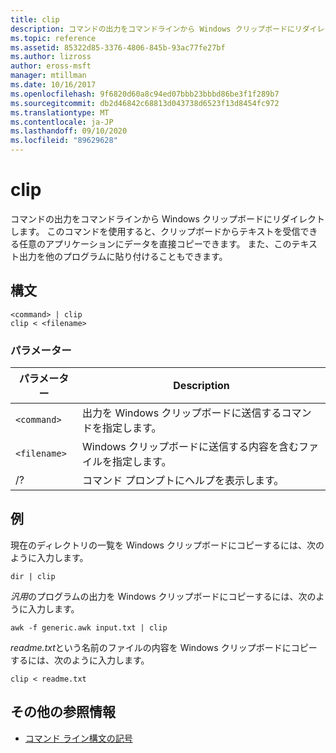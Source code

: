 ```yaml
---
title: clip
description: コマンドの出力をコマンドラインから Windows クリップボードにリダイレクトする、clip コマンドの参照記事。
ms.topic: reference
ms.assetid: 85322d85-3376-4806-845b-93ac77fe27bf
ms.author: lizross
author: eross-msft
manager: mtillman
ms.date: 10/16/2017
ms.openlocfilehash: 9f6820d60a8c94ed07bbb23bbbd86be3f1f289b7
ms.sourcegitcommit: db2d46842c68813d043738d6523f13d8454fc972
ms.translationtype: MT
ms.contentlocale: ja-JP
ms.lasthandoff: 09/10/2020
ms.locfileid: "89629628"
---
```

# <a name="clip"></a>clip

コマンドの出力をコマンドラインから Windows クリップボードにリダイレクトします。 このコマンドを使用すると、クリップボードからテキストを受信できる任意のアプリケーションにデータを直接コピーできます。 また、このテキスト出力を他のプログラムに貼り付けることもできます。

## <a name="syntax"></a>構文

```
<command> | clip
clip < <filename>
```

### <a name="parameters"></a>パラメーター

| パラメーター | Description |
| --------- | ----------- |
| `<command>` | 出力を Windows クリップボードに送信するコマンドを指定します。 |
| `<filename>` | Windows クリップボードに送信する内容を含むファイルを指定します。 |
| /? | コマンド プロンプトにヘルプを表示します。 |

## <a name="examples"></a>例

現在のディレクトリの一覧を Windows クリップボードにコピーするには、次のように入力します。

```
dir | clip
```

*汎用*のプログラムの出力を Windows クリップボードにコピーするには、次のように入力します。

```
awk -f generic.awk input.txt | clip
```

*readme.txt*という名前のファイルの内容を Windows クリップボードにコピーするには、次のように入力します。

```
clip < readme.txt
```

## <a name="additional-references"></a>その他の参照情報

- [コマンド ライン構文の記号](command-line-syntax-key.md)